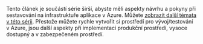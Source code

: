 Tento článek je součástí série širší, abyste měli aspekty návrhu a pokyny při sestavování na infrastruktuře aplikace v Azure. Můžete [zobrazit další témata v této sérii](#next-steps). Přestože můžete rychle vytvořit si prostředí pro vývoj/testování v Azure, jsou další aspekty při implementaci produkční prostředí, vysoce dostupný a v zabezpečeném prostředí.

